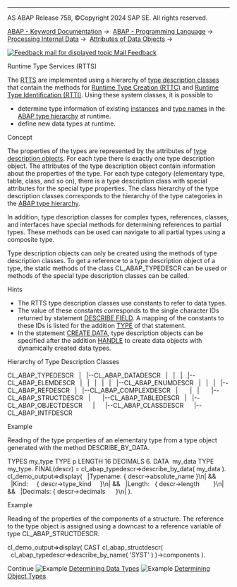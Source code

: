   

* * *

AS ABAP Release 758, ©Copyright 2024 SAP SE. All rights reserved.

[ABAP - Keyword Documentation](https://help.sap.com/doc/abapdocu_latest_index_htm/latest/en-US/abenabap.htm) →  [ABAP - Programming Language](https://help.sap.com/doc/abapdocu_latest_index_htm/latest/en-US/abenabap_reference.htm) →  [Processing Internal Data](https://help.sap.com/doc/abapdocu_latest_index_htm/latest/en-US/abenabap_data_working.htm) →  [Attributes of Data Objects](https://help.sap.com/doc/abapdocu_latest_index_htm/latest/en-US/abendescribe_field.htm) → 

 [![](Mail.gif?object=Mail.gif "Feedback mail for displayed topic") Mail Feedback](mailto:f1_help@sap.com?subject=Feedback%20on%20ABAP%20Documentation&body=Document:%20Runtime%20Type%20Services%20%28RTTS%29%2C%20ABENRTTI%2C%20758%0D%0A%0D%0AError:%0D%0A%0D%0A%0D%0A%0D%0ASuggestion%20for%20improvement:)

Runtime Type Services (RTTS)

The [RTTS](https://help.sap.com/doc/abapdocu_latest_index_htm/latest/en-US/abenrun_time_type_services_glosry.htm "Glossary Entry") are implemented using a hierarchy of [type description classes](https://help.sap.com/doc/abapdocu_latest_index_htm/latest/en-US/abentype_class_glosry.htm "Glossary Entry") that contain the methods for [Runtime Type Creation (RTTC)](https://help.sap.com/doc/abapdocu_latest_index_htm/latest/en-US/abenrun_time_type_creation_glosry.htm "Glossary Entry") and [Runtime Type Identification (RTTI)](https://help.sap.com/doc/abapdocu_latest_index_htm/latest/en-US/abenrun_time_type_identific_glosry.htm "Glossary Entry"). Using these system classes, it is possible to

-   determine type information of existing [instances](https://help.sap.com/doc/abapdocu_latest_index_htm/latest/en-US/abeninstance_glosry.htm "Glossary Entry") and [type names](https://help.sap.com/doc/abapdocu_latest_index_htm/latest/en-US/abentype_names.htm) in the [ABAP type hierarchy](https://help.sap.com/doc/abapdocu_latest_index_htm/latest/en-US/abentype_hierarchy.htm) at runtime.
-   define new data types at runtime.

Concept   

The properties of the types are represented by the attributes of [type description objects](https://help.sap.com/doc/abapdocu_latest_index_htm/latest/en-US/abentype_object_glosry.htm "Glossary Entry"). For each type there is exactly one type description object. The attributes of the type description object contain information about the properties of the type. For each type category (elementary type, table, class, and so on), there is a type description class with special attributes for the special type properties. The class hierarchy of the type description classes corresponds to the hierarchy of the type categories in the [ABAP type hierarchy](https://help.sap.com/doc/abapdocu_latest_index_htm/latest/en-US/abentype_hierarchy.htm).

In addition, type description classes for complex types, references, classes, and interfaces have special methods for determining references to partial types. These methods can be used can navigate to all partial types using a composite type.

Type description objects can only be created using the methods of type description classes. To get a reference to a type description object of a type, the static methods of the class CL\_ABAP\_TYPEDESCR can be used or methods of the special type description classes can be called.

Hints

-   The RTTS type description classes use constants to refer to data types.
-   The value of these constants corresponds to the single character IDs returned by statement [DESCRIBE FIELD](https://help.sap.com/doc/abapdocu_latest_index_htm/latest/en-US/abapdescribe_field.htm). A mapping of the constants to these IDs is listed for the addition [TYPE](abapdescribe_field.htm#!ABAP_ADDITION_1@1@) of that statement.
-   In the statement [CREATE DATA](https://help.sap.com/doc/abapdocu_latest_index_htm/latest/en-US/abapcreate_data.htm), type description objects can be specified after the addition [HANDLE](https://help.sap.com/doc/abapdocu_latest_index_htm/latest/en-US/abapcreate_data_handle.htm) to create data objects with dynamically created data types.

Hierarchy of Type Description Classes   

CL\_ABAP\_TYPEDESCR
  |
  |--CL\_ABAP\_DATADESCR
  |   |
  |   |--CL\_ABAP\_ELEMDESCR
  |   |   |
  |   |   |--CL\_ABAP\_ENUMDESCR
  |   |
  |   |--CL\_ABAP\_REFDESCR
  |   |--CL\_ABAP\_COMPLEXDESCR
  |       |
  |       |--CL\_ABAP\_STRUCTDESCR
  |       |--CL\_ABAP\_TABLEDESCR
  |
  |--CL\_ABAP\_OBJECTDESCR
     |
     |--CL\_ABAP\_CLASSDESCR
     |--CL\_ABAP\_INTFDESCR

Example

Reading of the type properties of an elementary type from a type object generated with the method DESCRIBE\_BY\_DATA.

TYPES my\_type TYPE p LENGTH 16 DECIMALS 6.
DATA  my\_data TYPE my\_type.
FINAL(descr) = cl\_abap\_typedescr=>describe\_by\_data( my\_data ).
cl\_demo\_output=>display(
  |Typename: { descr->absolute\_name }\\n| &&
  |Kind:     { descr->type\_kind     }\\n| &&
  |Length:   { descr->length        }\\n| &&
  |Decimals: { descr->decimals      }\\n| ).

Example

Reading of the properties of the components of a structure. The reference to the type object is assigned using a downcast to a reference variable of type CL\_ABAP\_STRUCTDESCR.

cl\_demo\_output=>display( CAST cl\_abap\_structdescr(
  cl\_abap\_typedescr=>describe\_by\_name( 'SYST' ) )->components ).

Continue
![Example](exa.gif "Example") [Determining Data Types](https://help.sap.com/doc/abapdocu_latest_index_htm/latest/en-US/abenrtti_data_type_abexa.htm)
![Example](exa.gif "Example") [Determining Object Types](https://help.sap.com/doc/abapdocu_latest_index_htm/latest/en-US/abenrtti_object_type_abexa.htm)